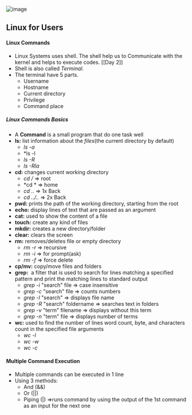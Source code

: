 ![image](https://github.com/Mistire/GTSTv1/assets/96515111/2e331dda-2831-4f4e-aed4-07721b800aae)
## Linux for Users

#### Linux Commands
- Linux Systems uses shell. The shell help us to Communicate with the kernel and helps to execute codes. [[Day 2]]
- Shell is also called *Terminal*.
- The terminal have 5 parts.
	- Username
	- Hostname
	- Current directory
	- Privilege
	- Command place
##### Linux Commands Basics
- A **Command** is a small program that do one task well
- **ls:** list information about the *files*(the current directory by default)
	- *ls -a*
	- *ls -l
	- *ls -R*
	- *ls -Rla*
- **cd:** changes current working directory
	- *cd /* => root
	- *cd * => home
	- *cd ..* => 1x Back
	- *cd ../..* => 2x Back
- **pwd:** prints the path of the working directory, starting from the root 
- **echo:** display lines of text that are passed as an argument
- **cat:** used to show the content of a file
- **touch:** create any kind of files
- **mkdir:** creates a new directory/folder
- **clear:** clears the screen
- **rm:** removes/deletes file or empty directory
	- *rm -r* => recursive
	-  *rm -i* => for prompt(ask)
	-  *rm -f* => force delete
- **cp/mv:** copy/move files and folders
- **grep:**  a filter that is used to search for lines matching a specified pattern and print the matching lines to standard output
	- *grep -i* "search" file =>  case insensitive
	- *grep -c* "search" file => counts numbers
	- *grep -l* "search" => displays file name 
	- *grep -R* "search" foldername => searches text in folders
	- *grep -v* "term" filename => displays without this term
	- *grep -n* "term" file => displays number of terms
- **wc:** used to find the number of lines word count, byte, and characters count in the specified file arguments
	- *wc -l*
	- *wc -w*
	- *wc -c*
#### Multiple Command Execution
- Multiple commands can be executed in 1 line
- Using 3 methods:
	- And (&&)
	- Or (||)
	- Piping (|) =>runs command by using the output of the 1st command as an input for the next one


